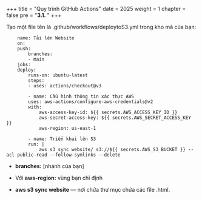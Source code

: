 +++
title = "Quy trình GitHub Actions"
date = 2025
weight = 1
chapter = false
pre = "<b>3.1. </b>"
+++

Tạo một file tên là .github/workflows/deploytoS3.yml trong kho mã của bạn:

        name: Tải lên Website
        on:
        push:
            branches:
            - main
        jobs:
        deploy:
            runs-on: ubuntu-latest
            steps:
            - uses: actions/checkout@v3
            
            - name: Cấu hình thông tin xác thực AWS
            uses: aws-actions/configure-aws-credentials@v2
            with:
                aws-access-key-id: ${{ secrets.AWS_ACCESS_KEY_ID }}
                aws-secret-access-key: ${{ secrets.AWS_SECRET_ACCESS_KEY }}
                aws-region: us-east-1
            
            - name: Triển khai lên S3
            run: |
                aws s3 sync website/ s3://${{ secrets.AWS_S3_BUCKET }} --acl public-read --follow-symlinks --delete

* **branches:** [nhánh của bạn]

* Với **aws-region:** vùng bạn chỉ định

* **aws s3 sync website** — nơi chứa thư mục chứa các file .html.

